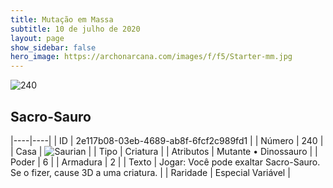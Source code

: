 ```yaml
---
title: Mutação em Massa
subtitle: 10 de julho de 2020
layout: page
show_sidebar: false
hero_image: https://archonarcana.com/images/f/f5/Starter-mm.jpg
---
```


![240](https://cdn.keyforgegame.com/media/card_front/pt/479_240_98J2GP8V55VX_pt.png)

## Sacro-Sauro

|----|----|
| ID | 2e117b08-03eb-4689-ab8f-6fcf2c989fd1 |
| Número | 240 |
| Casa | ![Saurian](https://archonarcana.com/images/thumb/9/9e/Saurian_P.png/22px-Saurian_P.png "Sauro") |
| Tipo | Criatura |
| Atributos | Mutante • Dinossauro |
| Poder | 6 |
| Armadura | 2 |
| Texto | Jogar: Você pode exaltar Sacro-Sauro. Se o fizer, cause 3D a uma criatura. |
| Raridade | Especial Variável |
